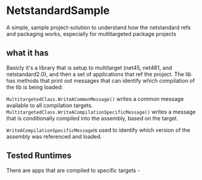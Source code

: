 # NetstandardSample
A simple, sample project-solution to understand how the netstandard refs and packaging works, especially for multitargeted package projects

## what it has

Basicly it's a library that is setup to multitarget (net45, net461, and netstandard2.0), and then a set of applications that ref the project. 
The lib has methods that print out messages that can identify which compilation of the lib is being loaded:

`MultitargetedClass.WriteACommonMessage()` writes a common message available to all compilation targets.
`MultitargetedClass.WriteACompilationSpecificMessage()` writes a message that is conditionally compiled into the assembly, based on the target.

`WriteACompilationSpecificMessage`is used to identify which version of the assembly was referenced and loaded.

## Tested Runtimes

There are apps that are compiled to specific targets - 


